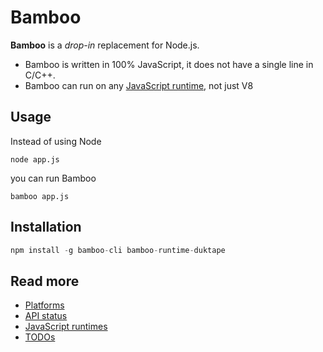 
# Bamboo

**Bamboo** is a *drop-in* replacement for Node.js.

  - Bamboo is written in 100% JavaScript, it does not have a single line in C/C++.
  - Bamboo can run on any [JavaScript runtime](./docs/runtimes.md), not just V8

## Usage

Instead of using Node

```shell
node app.js
```

you can run Bamboo

```shell
bamboo app.js
```

## Installation

```js
npm install -g bamboo-cli bamboo-runtime-duktape
```

## Read more

  - [Platforms](./docs/platforms.md)
  - [API status](./docs/api.md)
  - [JavaScript runtimes](./docs/runtimes.md)
  - [TODOs](./docs/todos.md)
